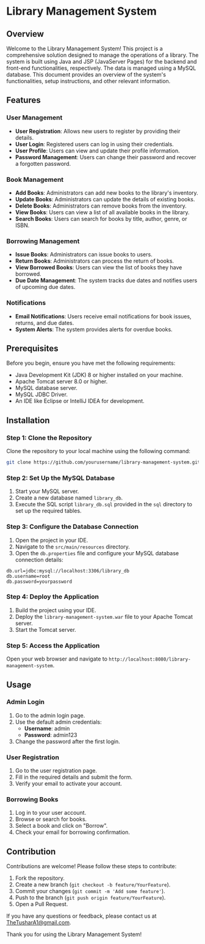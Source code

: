 # Library Management System

## Overview

Welcome to the Library Management System! This project is a comprehensive solution designed to manage the operations of a library. The system is built using Java and JSP (JavaServer Pages) for the backend and front-end functionalities, respectively. The data is managed using a MySQL database. This document provides an overview of the system's functionalities, setup instructions, and other relevant information.

## Features

### User Management
- **User Registration**: Allows new users to register by providing their details.
- **User Login**: Registered users can log in using their credentials.
- **User Profile**: Users can view and update their profile information.
- **Password Management**: Users can change their password and recover a forgotten password.

### Book Management
- **Add Books**: Administrators can add new books to the library's inventory.
- **Update Books**: Administrators can update the details of existing books.
- **Delete Books**: Administrators can remove books from the inventory.
- **View Books**: Users can view a list of all available books in the library.
- **Search Books**: Users can search for books by title, author, genre, or ISBN.

### Borrowing Management
- **Issue Books**: Administrators can issue books to users.
- **Return Books**: Administrators can process the return of books.
- **View Borrowed Books**: Users can view the list of books they have borrowed.
- **Due Date Management**: The system tracks due dates and notifies users of upcoming due dates.

### Notifications
- **Email Notifications**: Users receive email notifications for book issues, returns, and due dates.
- **System Alerts**: The system provides alerts for overdue books.

## Prerequisites

Before you begin, ensure you have met the following requirements:
- Java Development Kit (JDK) 8 or higher installed on your machine.
- Apache Tomcat server 8.0 or higher.
- MySQL database server.
- MySQL JDBC Driver.
- An IDE like Eclipse or IntelliJ IDEA for development.

## Installation

### Step 1: Clone the Repository

Clone the repository to your local machine using the following command:
```bash
git clone https://github.com/yourusername/library-management-system.git
```

### Step 2: Set Up the MySQL Database

1. Start your MySQL server.
2. Create a new database named `library_db`.
3. Execute the SQL script `library_db.sql` provided in the `sql` directory to set up the required tables.

### Step 3: Configure the Database Connection

1. Open the project in your IDE.
2. Navigate to the `src/main/resources` directory.
3. Open the `db.properties` file and configure your MySQL database connection details:
```properties
db.url=jdbc:mysql://localhost:3306/library_db
db.username=root
db.password=yourpassword
```

### Step 4: Deploy the Application

1. Build the project using your IDE.
2. Deploy the `library-management-system.war` file to your Apache Tomcat server.
3. Start the Tomcat server. 

### Step 5: Access the Application

Open your web browser and navigate to `http://localhost:8080/library-management-system`.

## Usage

### Admin Login

1. Go to the admin login page.
2. Use the default admin credentials:
   - **Username**: admin
   - **Password**: admin123
3. Change the password after the first login.

### User Registration

1. Go to the user registration page.
2. Fill in the required details and submit the form.
3. Verify your email to activate your account.

### Borrowing Books

1. Log in to your user account.
2. Browse or search for books.
3. Select a book and click on "Borrow".
4. Check your email for borrowing confirmation.

## Contribution

Contributions are welcome! Please follow these steps to contribute:

1. Fork the repository.
2. Create a new branch (`git checkout -b feature/YourFeature`).
3. Commit your changes (`git commit -m 'Add some feature'`).
4. Push to the branch (`git push origin feature/YourFeature`).
5. Open a Pull Request.

If you have any questions or feedback, please contact us at TheTusharA1@gmail.com.

Thank you for using the Library Management System!
